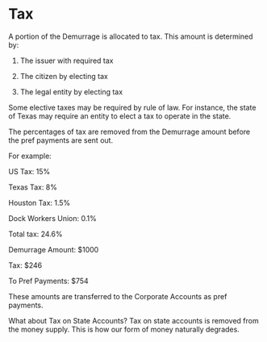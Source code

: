# Tax



A portion of the Demurrage is allocated to tax. This amount is determined by:



1. The issuer with required tax

2. The citizen by electing tax

3. The legal entity by electing tax



Some elective taxes may be required by rule of law. For instance, the state of Texas may require an entity to elect a tax to operate in the state.



The percentages of tax are removed from the Demurrage amount before the pref payments are sent out.



For example:



US Tax: 15%

Texas Tax: 8%

Houston Tax: 1.5%

Dock Workers Union: 0.1%



Total tax: 24.6%



Demurrage Amount: $1000



Tax: $246

To Pref Payments: $754



These amounts are transferred to the Corporate Accounts as pref payments.



What about Tax on State Accounts? Tax on state accounts is removed from the money supply. This is how our form of money naturally degrades.


